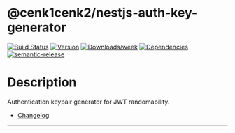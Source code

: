 # @cenk1cenk2/nestjs-auth-key-generator

[![Build Status](https://drone.kilic.dev/api/badges/cenk1cenk2/nestjs-tools/status.svg)](https://drone.kilic.dev/cenk1cenk2/nestjs-tools) [![Version](https://img.shields.io/npm/v/cenk1cenk2/nestjs-auth-key-generator.svg)](https://npmjs.org/package/cenk1cenk2/nestjs-auth-key-generator) [![Downloads/week](https://img.shields.io/npm/dw/cenk1cenk2/nestjs-auth-key-generator.svg)](https://npmjs.org/package/cenk1cenk2/nestjs-auth-key-generator) [![Dependencies](https://img.shields.io/librariesio/release/npm/cenk1cenk2/nestjs-auth-key-generator)](https://npmjs.org/package/cenk1cenk2/nestjs-auth-key-generator) [![semantic-release](https://img.shields.io/badge/%20%20%F0%9F%93%A6%F0%9F%9A%80-semantic--release-e10079.svg)](https://github.com/semantic-release/semantic-release)

# Description

Authentication keypair generator for JWT randomability.

- [Changelog](./CHANGELOG.md)

<!-- toc -->

<!-- tocstop -->

---
